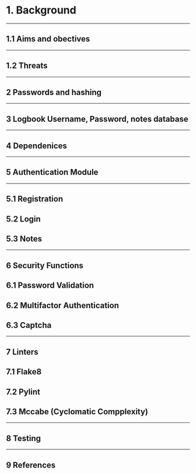 # 1. Background
-------------------------------------------------------------
## 1.1 Aims and obectives
--------------------------------------------------------------

## 1.2 Threats
------------------------------------------------------------

## 2 Passwords and hashing

--------------------------------------------------------------

## 3 Logbook Username, Password, notes database

-------------------------------------------------------------

## 4 Dependenices

-----------------------------------------------------------

## 5 Authentication Module
------------------------------------------------------------

## 5.1 Registration

## 5.2 Login

## 5.3 Notes

---------------------------------------------------------------
## 6 Security Functions

## 6.1 Password Validation

## 6.2 Multifactor Authentication

## 6.3 Captcha

-------------------------------------------------------------

## 7 Linters

## 7.1 Flake8

## 7.2 Pylint

## 7.3 Mccabe (Cyclomatic Compplexity)

-------------------------------------------------------------

## 8 Testing

------------------------------------------------------------

## 9 References




